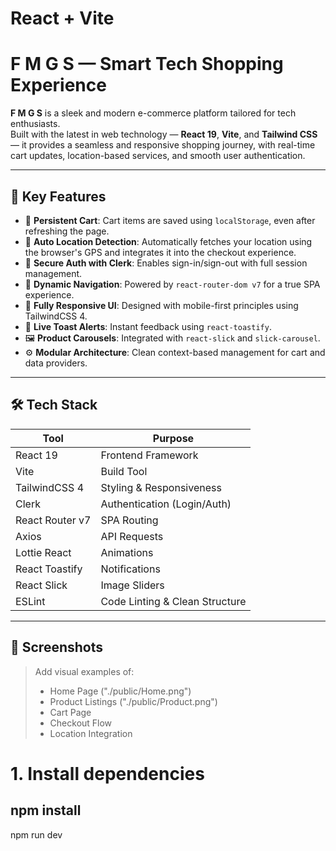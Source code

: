 # React + Vite

#  F M G S — Smart Tech Shopping Experience

**F M G S** is a sleek and modern e-commerce platform tailored for tech enthusiasts.  
Built with the latest in web technology — **React 19**, **Vite**, and **Tailwind CSS** — it provides a seamless and responsive shopping journey, with real-time cart updates, location-based services, and smooth user authentication.

---

## 🚀 Key Features

- 🛒 **Persistent Cart**: Cart items are saved using `localStorage`, even after refreshing the page.
- 📍 **Auto Location Detection**: Automatically fetches your location using the browser's GPS and integrates it into the checkout experience.
- 🔐 **Secure Auth with Clerk**: Enables sign-in/sign-out with full session management.
- 🧭 **Dynamic Navigation**: Powered by `react-router-dom v7` for a true SPA experience.
- 📱 **Fully Responsive UI**: Designed with mobile-first principles using TailwindCSS 4.
- 🔔 **Live Toast Alerts**: Instant feedback using `react-toastify`.
- 🖼️ **Product Carousels**: Integrated with `react-slick` and `slick-carousel`.
- ⚙️ **Modular Architecture**: Clean context-based management for cart and data providers.

---

## 🛠️ Tech Stack

| Tool           | Purpose                        |
|----------------|--------------------------------|
| React 19       | Frontend Framework             |
| Vite           | Build Tool                     |
| TailwindCSS 4  | Styling & Responsiveness       |
| Clerk          | Authentication (Login/Auth)    |
| React Router v7| SPA Routing                    |
| Axios          | API Requests                   |
| Lottie React   | Animations                     |
| React Toastify | Notifications                  |
| React Slick    | Image Sliders                  |
| ESLint         | Code Linting & Clean Structure |

---

## 📸 Screenshots

> Add visual examples of:
> - Home Page ("./public/Home.png") 
> - Product Listings  ("./public/Product.png")
> - Cart Page  
> - Checkout Flow  
> - Location Integration



# 1. Install dependencies
npm install
---------------
npm run dev
